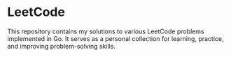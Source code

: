 # LeetCode

This repository contains my solutions to various LeetCode problems implemented in Go. It serves as a personal collection for learning, practice, and improving problem-solving skills.
